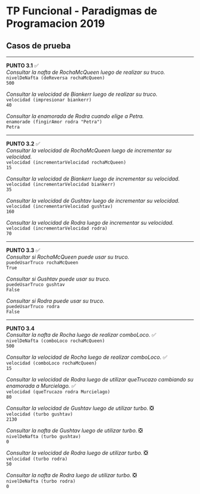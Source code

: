 TP Funcional - Paradigmas de Programacion 2019
==============================================

## Casos de prueba

----------------------------------------------
**PUNTO 3.1** ✅  
_Consultar la nafta de RochaMcQueen luego de realizar su truco._  
`nivelDeNafta (deReversa rochaMcQueen)`  
`500`  

_Consultar la velocidad de Biankerr luego de realizar su truco._  
`velocidad (impresionar biankerr)`  
`40`  

_Consultar la enamorada de Rodra cuando elige a Petra._  
`enamorade (fingirAmor rodra "Petra")`  
`Petra`  

----------------------------------------------
**PUNTO 3.2** ✅  
_Consultar la velocidad de RochaMcQueen luego de incrementar su velocidad._  
`velocidad (incrementarVelocidad rochaMcQueen)`  
`15`  

_Consultar la velocidad de Biankerr luego de incrementar su velocidad._  
`velocidad (incrementarVelocidad biankerr)`  
`35`  

_Consultar la velocidad de Gushtav luego de incrementar su velocidad._  
`velocidad (incrementarVelocidad gushtav)`   
`160`  

_Consultar la velocidad de Rodra luego de incrementar su velocidad._  
`velocidad (incrementarVelocidad rodra)`  
`70`  

----------------------------------------------
**PUNTO 3.3** ✅  
_Consultar si RochaMcQueen puede usar su truco._  
`puedeUsarTruco rochaMcQueen`  
`True`  

_Consultar si Gushtav puede usar su truco._  
`puedeUsarTruco gushtav`  
`False`  

_Consultar si Rodra puede usar su truco._  
`puedeUsarTruco rodra`  
`False`  

----------------------------------------------
**PUNTO 3.4**  
_Consultar la nafta de Rocha luego de realizar comboLoco._ ✅  
`nivelDeNafta (comboLoco rochaMcQueen)`  
`500`  

_Consultar la velocidad de Rocha luego de realizar comboLoco._ ✅  
`velocidad (comboLoco rochaMcQueen)`  
`15`  

_Consultar la velocidad de Rodra luego de utilizar queTrucazo cambiando su enamorada a Murcielago._ ✅  
`velocidad (queTrucazo rodra Murcielago)`  
`80`  

_Consultar la velocidad de Gushtav luego de utilizar turbo._ ❎  
`velocidad (turbo gushtav)`  
`2130`  

_Consultar la nafta de Gushtav luego de utilizar turbo._ ❎  
`nivelDeNafta (turbo gushtav)`  
`0`  

_Consultar la velocidad de Rodra luego de utilizar turbo._ ❎  
`velocidad (turbo rodra)`  
`50`  

_Consultar la nafta de Rodra luego de utilizar turbo._ ❎  
`nivelDeNafta (turbo rodra)`  
`0`  

